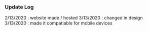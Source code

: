 ### Update Log

2/13/2020 : website made / hosted
3/13/2020 : changed in design
3/13/2020 : made it compatiable for mobile devices

